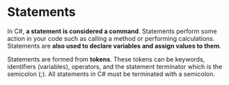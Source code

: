 # Statements

In C#, **a statement is considered a command**. Statements perform some action in your code such as calling a method or performing calculations. Statements are **also used to declare variables and assign values to them**. 

Statements are formed from **tokens**. These tokens can be keywords, identifiers (variables), operators, and the statement terminator which is the semicolon (;). All statements in C# must be terminated with a semicolon.